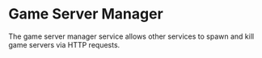 # Game Server Manager

The game server manager service allows other services to spawn and kill game servers via HTTP requests.
